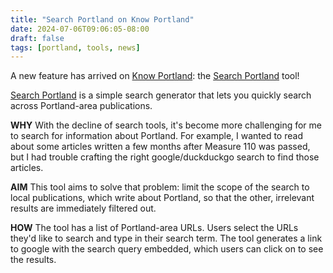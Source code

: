 ```yaml
---
title: "Search Portland on Know Portland"
date: 2024-07-06T09:06:05-08:00
draft: false
tags: [portland, tools, news]
---
```


A new feature has arrived on [Know Portland](https://knowportland.org): the [Search Portland](https://knowportland.org/tools/search_portland) tool!

[Search Portland](https://knowportland.org/tools/search_portland) is a simple search generator that lets you quickly search across Portland-area publications.

**WHY** With the decline of search tools, it's become more challenging for me to search for information about Portland. For example, I wanted to read about some articles written a few months after Measure 110 was passed, but I had trouble crafting the right google/duckduckgo search to find those articles.

**AIM** This tool aims to solve that problem: limit the scope of the search to local publications, which write about Portland, so that the other, irrelevant results are immediately filtered out.

**HOW** The tool has a list of Portland-area URLs. Users select the URLs they'd like to search and type in their search term. The tool generates a link to google with the search query embedded, which users can click on to see the results.
